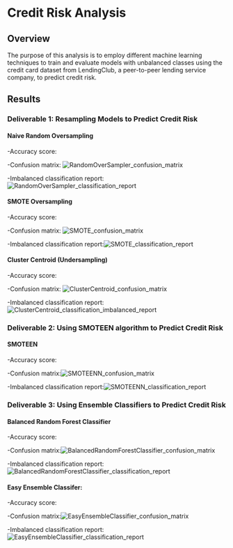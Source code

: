 # Credit Risk Analysis

## Overview
The purpose of this analysis is to employ different machine learning techniques to train and evaluate models with unbalanced classes using the credit card dataset from LendingClub, a peer-to-peer lending service company, to predict credit risk.

## Results
### Deliverable 1: Resampling Models to Predict Credit Risk
#### Naive Random Oversampling
-Accuracy score:

-Confusion matrix: ![RandomOverSampler_confusion_matrix](https://user-images.githubusercontent.com/93107507/160961160-7b006588-0296-4c33-9a88-e6d4ede62575.png)

-Imbalanced classification report: ![RandomOverSampler_classification_report](https://user-images.githubusercontent.com/93107507/160961178-f8c5f43e-cf47-4589-beb6-6b4b32455e53.png)

#### SMOTE Oversampling
-Accuracy score:

-Confusion matrix: ![SMOTE_confusion_matrix](https://user-images.githubusercontent.com/93107507/160961222-5b5dc1a4-fcff-4369-80b4-2f322b7db397.png)

-Imbalanced classification report:![SMOTE_classification_report](https://user-images.githubusercontent.com/93107507/160961206-9ad075b1-beea-40fb-be4c-43108079df91.png)

#### Cluster Centroid (Undersampling)
-Accuracy score:

-Confusion matrix: ![ClusterCentroid_confusion_matrix](https://user-images.githubusercontent.com/93107507/160961251-58f30d8b-e48d-4271-8f79-5bfdc651b765.png)

-Imbalanced classification report: ![ClusterCentroid_classification_imbalanced_report](https://user-images.githubusercontent.com/93107507/160961279-4d902513-cda8-47bc-b5d9-0cd9b240b4ba.png)


### Deliverable 2: Using SMOTEEN algorithm to Predict Credit Risk
#### SMOTEEN 
-Accuracy score:

-Confusion matrix:![SMOTEENN_confusion_matrix](https://user-images.githubusercontent.com/93107507/160962858-ed1b8b8d-b9a7-4aba-bd86-5dc4aaba6360.png)


-Imbalanced classification report:![SMOTEENN_classification_report](https://user-images.githubusercontent.com/93107507/160962834-beccff9e-13a7-4712-ad58-609c297c1ee7.png)


### Deliverable 3: Using Ensemble Classifiers to Predict Credit Risk
#### Balanced Random Forest Classifier
-Accuracy score:

-Confusion matrix:![BalancedRandomForestClassifier_confusion_matrix](https://user-images.githubusercontent.com/93107507/160962906-31089a96-de46-4d66-9865-ccdd570a0c8b.png)

-Imbalanced classification report:![BalancedRandomForestClassifier_classification_report](https://user-images.githubusercontent.com/93107507/160962891-ca529cce-c4e0-496c-b7e5-b5407f66cf50.png)


#### Easy Ensemble Classifer:
-Accuracy score:

-Confusion matrix:![EasyEnsembleClassifier_confusion_matrix](https://user-images.githubusercontent.com/93107507/160962942-d332a1ae-df6c-405e-9a4b-154df289dfd7.png)

-Imbalanced classification report:![EasyEnsembleClassifier_classification_report](https://user-images.githubusercontent.com/93107507/160962929-8dcc9f27-9920-49a1-ae8f-d9e87c64b56b.png)

